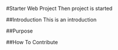 #Starter Web Project
 Then project is started

##Introduction
This is an introduction

##Purpose

##How To Contribute

